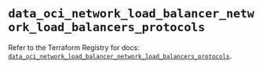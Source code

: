 # `data_oci_network_load_balancer_network_load_balancers_protocols`

Refer to the Terraform Registry for docs: [`data_oci_network_load_balancer_network_load_balancers_protocols`](https://registry.terraform.io/providers/oracle/oci/6.18.0/docs/data-sources/network_load_balancer_network_load_balancers_protocols).
